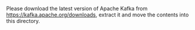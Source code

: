 Please download the latest version of Apache Kafka from https://kafka.apache.org/downloads, extract it and move the contents into this directory.